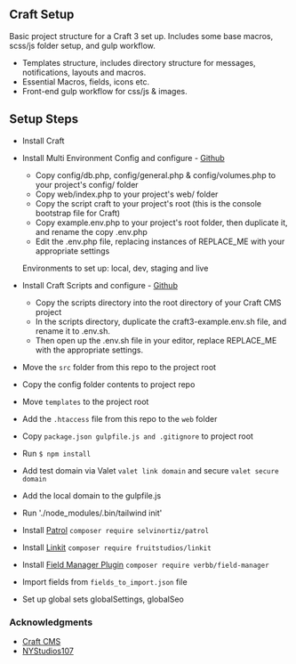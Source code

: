 ## Craft Setup
Basic project structure for a Craft 3 set up. Includes some base macros, scss/js folder setup, and gulp workflow.

* Templates structure, includes directory structure for messages, notifications, layouts and macros.
* Essential Macros, fields, icons etc.
* Front-end gulp workflow for css/js & images.

## Setup Steps
* Install Craft
* Install Multi Environment Config and configure - [Github](https://github.com/nystudio107/craft3-multi-environment)

  * Copy config/db.php, config/general.php & config/volumes.php to your project's config/ folder
  * Copy web/index.php to your project's web/ folder
  * Copy the script craft to your project's root (this is the console bootstrap file for Craft)
  * Copy example.env.php to your project's root folder, then duplicate it, and rename the copy .env.php
  * Edit the .env.php file, replacing instances of REPLACE_ME with your appropriate settings
  
  Environments to set up: local, dev, staging and live

* Install Craft Scripts and configure - [Github](https://github.com/nystudio107/craft-scripts)

  * Copy the scripts directory into the root directory of your Craft CMS project
  * In the scripts directory, duplicate the craft3-example.env.sh file, and rename it to .env.sh. 
  * Then open up the .env.sh file in your editor, replace REPLACE_ME with the appropriate settings.
  
* Move the `src` folder from this repo to the project root
* Copy the config folder contents to project repo
* Move `templates` to the project root 
* Add the `.htaccess` file from this repo to the `web` folder
* Copy `package.json gulpfile.js and .gitignore` to project root
* Run `$ npm install`
* Add test domain via Valet `valet link domain` and secure `valet secure domain`
* Add the local domain to the gulpfile.js
* Run './node_modules/.bin/tailwind init'
* Install [Patrol](https://github.com/selvinortiz/craft-plugin-patrol) `composer require selvinortiz/patrol`
* Install [Linkit](https://github.com/fruitstudios/craft-linkit) `composer require fruitstudios/linkit`
* Install [Field Manager Plugin](https://github.com/verbb/field-manager) `composer require verbb/field-manager`
* Import fields from `fields_to_import.json` file
* Set up global sets globalSettings, globalSeo


### Acknowledgments

* [Craft CMS](https://craftcms.com)
* [NYStudios107](https://github.com/nystudio107)
